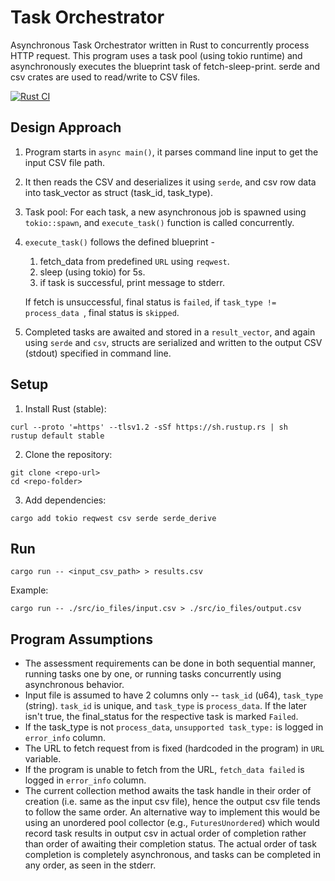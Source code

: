 # Task Orchestrator

Asynchronous Task Orchestrator written in Rust to concurrently process HTTP request. This program uses a task pool (using tokio runtime) and asynchronously executes the blueprint task of fetch-sleep-print. serde and csv crates are used to read/write to CSV files.

[![Rust CI](https://github.com/knightwayne/task-orchestrator/actions/workflows/main.yml/badge.svg)](https://github.com/knightwayne/task-orchestrator/actions/workflows/main.yml)

## Design Approach

1. Program starts in ```async main()```, it parses command line input to get the input CSV file path.

2. It then reads the CSV and deserializes it using ```serde```, and csv row data into task_vector as struct (task_id, task_type).

3. Task pool: For each task, a new asynchronous job is spawned using ```tokio::spawn```,  and ```execute_task()``` function is called concurrently.

4. ```execute_task()``` follows the defined blueprint - 
    1. fetch_data from predefined ```URL``` using ```reqwest```.
    2. sleep (using tokio) for 5s. 
    3. if task is successful, print message to stderr.

    If fetch is unsuccessful, final status is ```failed```, if ```task_type != process_data ```, final status is ```skipped```.

5. Completed tasks are awaited and stored in a ```result_vector```, and again using ```serde``` and ```csv```, structs are serialized and written to the output CSV (stdout) specified in command line.

## Setup

1. Install Rust (stable):

```
curl --proto '=https' --tlsv1.2 -sSf https://sh.rustup.rs | sh
rustup default stable
```

2. Clone the repository:

```
git clone <repo-url>
cd <repo-folder>
```

3. Add dependencies:

```
cargo add tokio reqwest csv serde serde_derive
```

## Run

```
cargo run -- <input_csv_path> > results.csv
```

Example:

```
cargo run -- ./src/io_files/input.csv > ./src/io_files/output.csv
```


## Program Assumptions

* The assessment requirements can be done in both sequential manner, running tasks one by one, or running tasks concurrently using asynchronous behavior. 
* Input file is assumed to have 2 columns only --  `task_id` (u64), `task_type` (string). `task_id` is unique, and `task_type` is `process_data`. If the later isn't true, the final_status for the respective task is marked `Failed`. 
* If the task_type is not `process_data`, `unsupported task_type:` is logged in `error_info` column. 
* The URL to fetch request from is fixed (hardcoded in the program) in `URL` variable. 
* If the program is unable to fetch from the URL, `fetch_data failed` is logged in `error_info` column. 
* The current collection method awaits the task handle in their order of creation (i.e. same as the input csv file), hence the output csv file tends to follow the same order. An alternative way to implement this would be using an unordered pool collector (e.g., `FuturesUnordered`) which would record task results in output csv in actual order of completion rather than order of awaiting their completion status. The actual order of task completion is completely asynchronous, and tasks can be completed in any order, as seen in the stderr. 